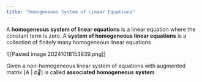 ```yaml
---
title: "Homogeneous System of Linear Equations"
---
```


A **homogeneous system of linear equations** is a linear equation where the constant term is zero. A **system of homogeneous linear equations** is a collection of finitely many homogeneous linear equations

![[Pasted image 20241018153839.png]]


Given a non-homogeneous linear system of equations with augmented matrix \[A | $\vec{b}$] is called **associated homogeneous system**

